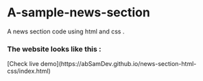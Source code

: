 # A-sample-news-section
A news section code using html and css .<br> 
<!-- need to improve the negative defined values in the outBounds of the news frames--> 
<h3>The website looks like this : </h3> [Check live demo](https://abSamDev.github.io/news-section-html-css/index.html)
